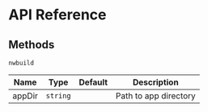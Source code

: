 # API Reference

## Methods

`nwbuild`

| Name   | Type     | Default | Description           |
| ------ | -------- | ------- | --------------------- |
| appDir | `string` |         | Path to app directory |
